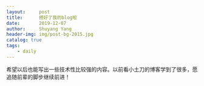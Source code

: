 ```yaml
---
layout:     post
title:      搭好了我的blog啦 
date:       2019-12-07
author:     Shuyang Yang
header-img: img/post-bg-2015.jpg
catalog: true
tags:
    - daily
---
```


希望以后也能写出一些技术性比较强的内容。以前看小土刀的博客学到了很多，愿追随前辈的脚步继续前进！